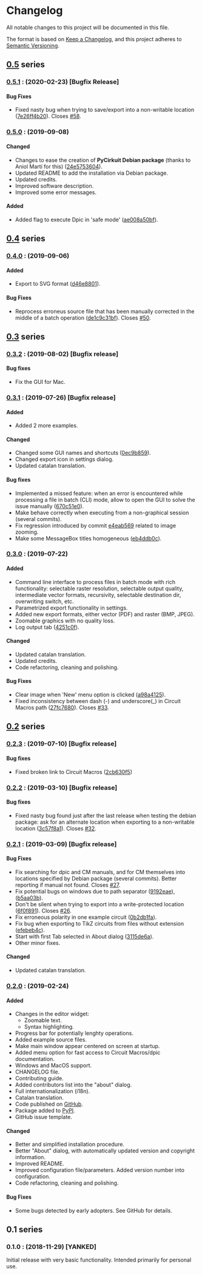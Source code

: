 # Changelog
All notable changes to this project will be documented in this file.

The format is based on [Keep a Changelog](https://keepachangelog.com/en/1.0.0/),
and this project adheres to [Semantic Versioning](https://semver.org/spec/v2.0.0.html).

## [0.5](https://github.com/orestesmas/pycirkuit/compare/v0.4.0..v0.5.0) series
<a name="0.5.1"></a>
### [0.5.1](https://github.com/orestesmas/pycirkuit/compare/v0.5.0..v0.5.1) : (2020-02-23) [Bugfix Release]
#### Bug Fixes
- Fixed nasty bug when trying to save/export into a non-writable location ([7e26ff4b20](https://github.com/orestesmas/pycirkuit/commit/7e26ff4b20)). Closes [#58](https://github.com/orestesmas/pycirkuit/issues/58).
<a name="0.5.0"></a>
### [0.5.0](https://github.com/orestesmas/pycirkuit/compare/v0.4.0..v0.5.0) : (2019-09-08)
#### Changed
- Changes to ease the creation of **PyCirkuit Debian package** (thanks to Aniol Martí for this) ([24e5753604](https://github.com/orestesmas/pycirkuit/commit/24e5753604)).
- Updated README to add the installation via Debian package.
- Updated credits.
- Improved software description.
- Improved some error messages.
#### Added
- Added flag to execute Dpic in 'safe mode' ([ae008a50bf](https://github.com/orestesmas/pycirkuit/commit/ae008a50bf)).

## [0.4](https://github.com/orestesmas/pycirkuit/compare/v0.3.2..v0.4.0) series
<a name="0.4.0"></a>
### [0.4.0](https://github.com/orestesmas/pycirkuit/compare/v0.3.2..v0.4.0) : (2019-09-06)
#### Added
- Export to SVG format ([d46e8801](https://github.com/orestesmas/pycirkuit/commit/d46e8801)).
#### Bug Fixes
- Reprocess erroneus source file that has been manually corrected in the middle of a batch operation ([de1c9c31bf](https://github.com/orestesmas/pycirkuit/commit/de1c9c31bf)). Closes [#50](https://github.com/orestesmas/pycirkuit/issues/50).

## [0.3](https://github.com/orestesmas/pycirkuit/compare/v0.2.3..v0.3.2) series
<a name="0.3.2"></a>
### [0.3.2](https://github.com/orestesmas/pycirkuit/compare/v0.3.1..v0.3.2) : (2019-08-02) [Bugfix release]
#### Bug fixes
- Fix the GUI for Mac.
<a name="0.3.1"></a>
### [0.3.1](https://github.com/orestesmas/pycirkuit/compare/v0.3.0..v0.3.1) : (2019-07-26) [Bugfix release]
#### Added
- Added 2 more examples.
#### Changed
- Changed some GUI names and shortcuts ([0ec9b859](https://github.com/orestesmas/pycirkuit/commit/0ec9b859)).
- Changed export icon in settings dialog.
- Updated catalan translation.
#### Bug fixes
- Implemented a missed feature: when an error is encountered while processing a file in batch (CLI) mode, allow to open the GUI to solve the issue manually ([670c51e0](https://github.com/orestesmas/pycirkuit/commit/670c51e0)).
- Make behave correctly when executing from a non-graphical session (several commits).
- Fix regression introduced by commit [e4eab569](https://github.com/orestesmas/pycirkuit/commit/e4eab569) related to image zooming.
- Make some MessageBox titles homogeneous ([eb4ddb0c](https://github.com/orestesmas/pycirkuit/commit/eb4ddb0c)).
<a name="0.3.0"></a>
### [0.3.0](https://github.com/orestesmas/pycirkuit/compare/v0.2.3..v0.3.0) : (2019-07-22)
#### Added
- Command line interface to process files in batch mode with rich functionality: selectable raster resolution, selectable output quality, intermediate vector formats, recursivity, selectable destination dir, overwriting switch, etc.
- Parametrized export functionality in settings.
- Added new export formats, either vector (PDF) and raster (BMP, JPEG).
- Zoomable graphics with no quality loss.
- Log output tab ([4251c0f](https://github.com/orestesmas/pycirkuit/commit/4251c0f)).
#### Changed
- Updated catalan translation.
- Updated credits.
- Code refactoring, cleaning and polishing.
#### Bug Fixes
- Clear image when 'New' menu option is clicked ([a98a4125](https://github.com/orestesmas/pycirkuit/commit/a98a4125)).
- Fixed inconsistency between dash (-) and underscore(_) in Circuit Macros path ([27fc7680](https://github.com/orestesmas/pycirkuit/commit/27fc7680)). Closes [#33](https://github.com/orestesmas/pycirkuit/issues/33).

## [0.2](https://github.com/orestesmas/pycirkuit/compare/v0.2.0..v0.2.3) series
<a name="0.2.3"></a>
### [0.2.3](https://github.com/orestesmas/pycirkuit/compare/v0.2.2..v0.2.3) : (2019-07-10) [Bugfix release]
#### Bug fixes
- Fixed broken link to Circuit Macros ([2cb630f5](https://github.com/orestesmas/pycirkuit/commit/2cb630f5))
<a name="0.2.2"></a>
### [0.2.2](https://github.com/orestesmas/pycirkuit/compare/v0.2.1..v0.2.2) : (2019-03-10) [Bugfix release]
#### Bug fixes
- Fixed nasty bug found just after the last release when testing the debian package: ask for an alternate location when exporting to a non-writable location ([3c57f8a1](https://github.com/orestesmas/pycirkuit/commit/3c57f8a1)). Closes [#32](https://github.com/orestesmas/pycirkuit/issues/32).
<a name="0.2.1"></a>
### [0.2.1](https://github.com/orestesmas/pycirkuit/compare/v0.2.0..v0.2.1) : (2019-03-09) [Bugfix release]
#### Bug Fixes 
- Fix searching for dpic and CM manuals, and for CM themselves into locations specified by Debian package (several commits). Better reporting if manual not found. Closes [#27](https://github.com/orestesmas/pycirkuit/issues/27).
- Fix potential bugs on windows due to path separator ([9192eae](https://github.com/orestesmas/pycirkuit/commit/9192eae)), ([b5aa03b](https://github.com/orestesmas/pycirkuit/commit/b5aa03b)).
- Don't be silent when trying to export into a write-protected location ([6f0f891](https://github.com/orestesmas/pycirkuit/commit/6f0f891)). Closes [#26](https://github.com/orestesmas/pycirkuit/issues/26).
- Fix erroneous polarity in one example circuit ([0b2db1fa](https://github.com/orestesmas/pycirkuit/commit/0b2db1fa)).
- Fix bug when exporting to TikZ circuits from files without extension ([efebeb4c](https://github.com/orestesmas/pycirkuit/commit/efebeb4c)).
- Start with first Tab selected in About dialog ([3115de6a](https://github.com/orestesmas/pycirkuit/commit/3115de6a)).
- Other minor fixes.
#### Changed
- Updated catalan translation.
<a name="0.2.0"></a>
### [0.2.0](https://github.com/orestesmas/pycirkuit/compare/v0.1..v0.2.0) : (2019-02-24)
#### Added
- Changes in the editor widget:
    - Zoomable text.
    - Syntax highlighting.
- Progress bar for potentially lenghty operations.
- Added example source files.
- Make main window appear centered on screen at startup.
- Added menu option for fast access to Circuit Macros/dpic documentation.
- Windows and MacOS support.
- CHANGELOG file.
- Contributing guide.
- Added contributors list into the "about" dialog.
- Full internationalization (i18n).
- Catalan translation.
- Code published on [GitHub](https://github.com/orestesmas/pycirkuit).
- Package added to [PyPI](https://pypi.org/project/pycirkuit/).
- GitHub issue template.

#### Changed
- Better and simplified installation procedure.
- Better "About" dialog, with automatically updated version and copyright information.
- Improved README.
- Improved configuration file/parameters. Added version number into configuration.
- Code refactoring, cleaning and polishing.

#### Bug Fixes
- Some bugs detected by early adopters. See GitHub for details.

## 0.1 series
<a name="0.1.0"></a>
### 0.1.0 : (2018-11-29) [YANKED]
Initial release with very basic functionality. Intended primarily for personal use.
